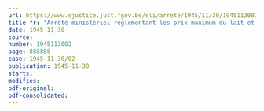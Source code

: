 ```yaml
---
url: https://www.ejustice.just.fgov.be/eli/arrete/1945/11/30/1945113002/justel
title-fr: "Arrêté ministériel réglementant les prix maximum du lait et de certains produits laitiers"
date: 1945-11-30
source:
number: 1945113002
page: 888888
case: 1945-11-30/02
publication: 1945-11-30
starts:
modifies:
pdf-original:
pdf-consolidated:
---
```


